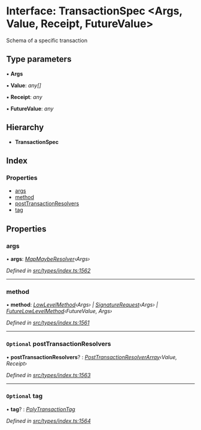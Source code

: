 # Interface: TransactionSpec <**Args, Value, Receipt, FutureValue**>

Schema of a specific transaction

## Type parameters

▪ **Args**

▪ **Value**: _any[]_

▪ **Receipt**: _any_

▪ **FutureValue**: _any_

## Hierarchy

- **TransactionSpec**

## Index

### Properties

- [args](_types_index_.transactionspec.md#args)
- [method](_types_index_.transactionspec.md#method)
- [postTransactionResolvers](_types_index_.transactionspec.md#optional-posttransactionresolvers)
- [tag](_types_index_.transactionspec.md#optional-tag)

## Properties

### args

• **args**: _[MapMaybeResolver](../modules/_types_index_.md#mapmayberesolver)‹Args›_

_Defined in [src/types/index.ts:1562](https://github.com/PolymathNetwork/polymath-sdk/blob/a1cd5e3/src/types/index.ts#L1562)_

---

### method

• **method**: _[LowLevelMethod](../modules/_types_index_.md#lowlevelmethod)‹Args› | [SignatureRequest](../modules/_types_index_.md#signaturerequest)‹Args› | [FutureLowLevelMethod](_types_index_.futurelowlevelmethod.md)‹FutureValue, Args›_

_Defined in [src/types/index.ts:1561](https://github.com/PolymathNetwork/polymath-sdk/blob/a1cd5e3/src/types/index.ts#L1561)_

---

### `Optional` postTransactionResolvers

• **postTransactionResolvers**? : _[PostTransactionResolverArray](../modules/_types_index_.md#posttransactionresolverarray)‹Value, Receipt›_

_Defined in [src/types/index.ts:1563](https://github.com/PolymathNetwork/polymath-sdk/blob/a1cd5e3/src/types/index.ts#L1563)_

---

### `Optional` tag

• **tag**? : _[PolyTransactionTag](../enums/_types_index_.polytransactiontag.md)_

_Defined in [src/types/index.ts:1564](https://github.com/PolymathNetwork/polymath-sdk/blob/a1cd5e3/src/types/index.ts#L1564)_
